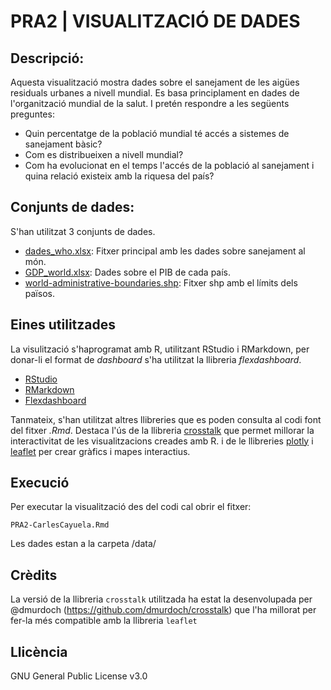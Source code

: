 # PRA2 | VISUALITZACIÓ DE DADES

## Descripció:

Aquesta visualització mostra dades sobre el sanejament de les aigües residuals urbanes a nivell mundial. Es basa principlament en dades de l'organització mundial de la salut.
I pretén respondre a les següents preguntes:

- Quin percentatge de la població mundial té accés a sistemes de sanejament bàsic?
- Com es distribueixen a nivell mundial?
- Com ha evolucionat en el temps l'accés de la població al sanejament i quina relació existeix amb la riquesa del país?

## Conjunts de dades:

S'han utilitzat 3 conjunts de dades.

- [dades_who.xlsx](https://washdata.org/data/downloads#WLD): Fitxer principal amb les dades sobre sanejament al món.
- [GDP_world.xlsx](https://data.worldbank.org/indicator/NY.GDP.MKTP.CD?end=2020&start=2020): Dades sobre el PIB de cada país.
- [world-administrative-boundaries.shp](https://public.opendatasoft.com/explore/dataset/world-administrative-boundaries/export/): Fitxer shp amb el límits dels països.

## Eines utilitzades

La visulització s'haprogramat amb R, utilitzant RStudio i RMarkdown, per donar-li el format de *dashboard* s'ha utilitzat la llibreria *flexdashboard*.

* [RStudio](https://posit.co/download/rstudio-desktop/)
* [RMarkdown](https://rmarkdown.rstudio.com/)
* [Flexdashboard](https://pkgs.rstudio.com/flexdashboard/)

Tanmateix, s'han utilitzat altres llibreries que es poden consulta al codi font del fitxer *.Rmd*. Destaca l'ús de la llibreria [crosstalk](https://rstudio.github.io/crosstalk/) que permet millorar la interactivitat de les visualitzacions creades amb R. i de le llibreries [plotly](https://plotly.com/r/) i [leaflet](https://rstudio.github.io/leaflet/) per crear gràfics i mapes interactius.

## Execució
Per executar la visualització des del codi cal obrir el fitxer:
    
    PRA2-CarlesCayuela.Rmd
 
 Les dades estan a la carpeta /data/

## Crèdits
La versió de la llibreria `crosstalk` utilitzada ha estat la desenvolupada per @dmurdoch (https://github.com/dmurdoch/crosstalk) que l'ha millorat per fer-la més compatible amb la llibreria `leaflet`

## Llicència
GNU General Public License v3.0
